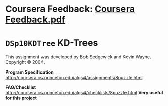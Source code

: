 # Coursera Feedback: [Coursera Feedback.pdf](https://github.com/user-attachments/files/19853761/Coursera.Feedback.pdf)


# <code>DSp10KDTree</code> KD-Trees

This assignment was developed by Bob Sedgewick and Kevin Wayne.
Copyright © 2004.

**Program Specification**<br>
http://coursera.cs.princeton.edu/algs4/assignments/8puzzle.html

**FAQ/Checklist**<br>
http://coursera.cs.princeton.edu/algs4/checklists/8puzzle.html **Very useful for this project**
